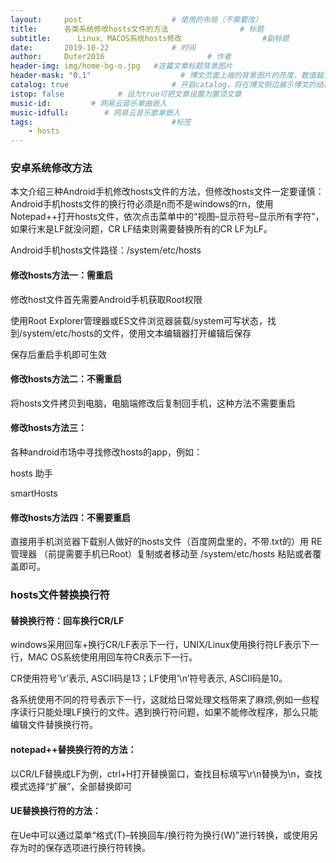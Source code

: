 ```yaml
---
layout:     post   				    # 使用的布局（不需要改）
title:      各类系统修改hosts文件的方法 				# 标题 
subtitle:      Linux、MACOS系统hosts修改                  #副标题
date:       2019-10-22 				# 时间
author:     Duter2016 						# 作者
header-img: img/home-bg-o.jpg 	#这篇文章标题背景图片
header-mask: "0.1"                    # 博文页面上端的背景图片的亮度，数值越大越黑暗
catalog: true 						# 开启catalog，将在博文侧边展示博文的结构
istop: false            # 设为true可把文章设置为置顶文章
music-id:         # 网易云音乐单曲嵌入
music-idfull:        # 网易云音乐歌单嵌入
tags:								#标签
    - hosts
---
```


### 安卓系统修改方法

本文介绍三种Android手机修改hosts文件的方法，但修改hosts文件一定要谨慎：Android手机hosts文件的换行符必须是n而不是windows的rn，使用Notepad++打开hosts文件，依次点击菜单中的“视图–显示符号–显示所有字符”，如果行末是LF就没问题，CR LF结束则需要替换所有的CR LF为LF。

Android手机hosts文件路径：/system/etc/hosts

#### 修改hosts方法一：需重启

修改host文件首先需要Android手机获取Root权限

使用Root Explorer管理器或ES文件浏览器装载/system可写状态，找到/system/etc/hosts的文件，使用文本编辑器打开编辑后保存

保存后重启手机即可生效

#### 修改hosts方法二：不需重启

将hosts文件拷贝到电脑，电脑端修改后复制回手机，这种方法不需要重启

#### 修改hosts方法三：

各种android市场中寻找修改hosts的app，例如：

hosts 助手

smartHosts

#### 修改hosts方法四：不需要重启

直接用手机浏览器下载别人做好的hosts文件（百度网盘里的，不带.txt的）用 RE管理器 （前提需要手机已Root）复制或者移动至 /system/etc/hosts 粘贴或者覆盖即可。

 

### hosts文件替换换行符

#### 替换换行符：回车换行CR/LF
windows采用回车+换行CR/LF表示下一行，UNIX/Linux使用换行符LF表示下一行，MAC OS系统使用用回车符CR表示下一行。

CR使用符号’\r’表示, ASCII码是13；LF使用’\n’符号表示, ASCII码是10。

各系统使用不同的符号表示下一行，这就给日常处理文档带来了麻烦,例如一些程序读行只能处理LF换行的文件。遇到换行符问题，如果不能修改程序，那么只能编辑文件替换换行符。

#### notepad++替换换行符的方法：

以CR/LF替换成LF为例，ctrl+H打开替换窗口，查找目标填写\r\n替换为\n，查找模式选择“扩展”，全部替换即可

#### UE替换换行符的方法：

在Ue中可以通过菜单“格式(T)–转换回车/换行符为换行(W)”进行转换，或使用另存为时的保存选项进行换行符转换。
